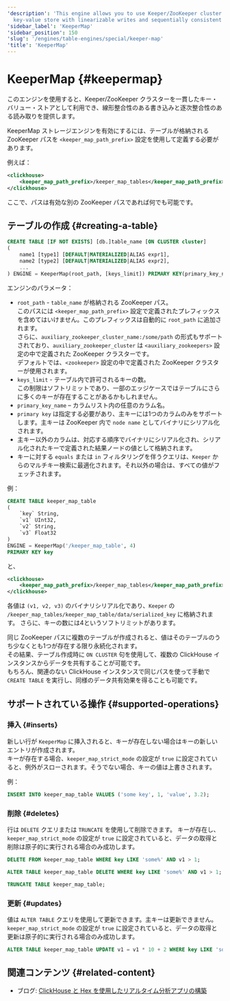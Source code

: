 ```yaml
---
'description': 'This engine allows you to use Keeper/ZooKeeper cluster as consistent
  key-value store with linearizable writes and sequentially consistent reads.'
'sidebar_label': 'KeeperMap'
'sidebar_position': 150
'slug': '/engines/table-engines/special/keeper-map'
'title': 'KeeperMap'
---
```





# KeeperMap {#keepermap}

このエンジンを使用すると、Keeper/ZooKeeper クラスターを一貫したキー・バリュー・ストアとして利用でき、線形整合性のある書き込みと逐次整合性のある読み取りを提供します。

KeeperMap ストレージエンジンを有効にするには、テーブルが格納される ZooKeeper パスを `<keeper_map_path_prefix>` 設定を使用して定義する必要があります。

例えば：

```xml
<clickhouse>
    <keeper_map_path_prefix>/keeper_map_tables</keeper_map_path_prefix>
</clickhouse>
```

ここで、パスは有効な別の ZooKeeper パスであれば何でも可能です。

## テーブルの作成 {#creating-a-table}

```sql
CREATE TABLE [IF NOT EXISTS] [db.]table_name [ON CLUSTER cluster]
(
    name1 [type1] [DEFAULT|MATERIALIZED|ALIAS expr1],
    name2 [type2] [DEFAULT|MATERIALIZED|ALIAS expr2],
    ...
) ENGINE = KeeperMap(root_path, [keys_limit]) PRIMARY KEY(primary_key_name)
```

エンジンのパラメータ：

- `root_path` - `table_name` が格納される ZooKeeper パス。  
このパスには `<keeper_map_path_prefix>` 設定で定義されたプレフィックスを含めてはいけません。このプレフィックスは自動的に `root_path` に追加されます。  
さらに、`auxiliary_zookeeper_cluster_name:/some/path` の形式もサポートされており、`auxiliary_zookeeper_cluster` は `<auxiliary_zookeepers>` 設定の中で定義された ZooKeeper クラスターです。  
デフォルトでは、`<zookeeper>` 設定の中で定義された ZooKeeper クラスターが使用されます。
- `keys_limit` - テーブル内で許可されるキーの数。  
この制限はソフトリミットであり、一部のエッジケースではテーブルにさらに多くのキーが存在することがあるかもしれません。
- `primary_key_name` – カラムリスト内の任意のカラム名。
- `primary key` は指定する必要があり、主キーには1つのカラムのみをサポートします。主キーは ZooKeeper 内で `node name` としてバイナリにシリアル化されます。 
- 主キー以外のカラムは、対応する順序でバイナリにシリアル化され、シリアル化されたキーで定義された結果ノードの値として格納されます。
- キーに対する `equals` または `in` フィルタリングを伴うクエリは、`Keeper` からのマルチキー検索に最適化されます。それ以外の場合は、すべての値がフェッチされます。

例：

```sql
CREATE TABLE keeper_map_table
(
    `key` String,
    `v1` UInt32,
    `v2` String,
    `v3` Float32
)
ENGINE = KeeperMap('/keeper_map_table', 4)
PRIMARY KEY key
```

と、

```xml
<clickhouse>
    <keeper_map_path_prefix>/keeper_map_tables</keeper_map_path_prefix>
</clickhouse>
```


各値は `(v1, v2, v3)` のバイナリシリアル化であり、`Keeper` の `/keeper_map_tables/keeper_map_table/data/serialized_key` に格納されます。
さらに、キーの数には4というソフトリミットがあります。

同じ ZooKeeper パスに複数のテーブルが作成されると、値はそのテーブルのうち少なくとも1つが存在する限り永続化されます。  
その結果、テーブル作成時に `ON CLUSTER` 句を使用して、複数の ClickHouse インスタンスからデータを共有することが可能です。  
もちろん、関連のない ClickHouse インスタンスで同じパスを使って手動で `CREATE TABLE` を実行し、同様のデータ共有効果を得ることも可能です。

## サポートされている操作 {#supported-operations}

### 挿入 {#inserts}

新しい行が `KeeperMap` に挿入されると、キーが存在しない場合はキーの新しいエントリが作成されます。  
キーが存在する場合、`keeper_map_strict_mode` の設定が `true` に設定されていると、例外がスローされます。そうでない場合、キーの値は上書きされます。

例：

```sql
INSERT INTO keeper_map_table VALUES ('some key', 1, 'value', 3.2);
```

### 削除 {#deletes}

行は `DELETE` クエリまたは `TRUNCATE` を使用して削除できます。 
キーが存在し、`keeper_map_strict_mode` の設定が `true` に設定されていると、データの取得と削除は原子的に実行される場合のみ成功します。

```sql
DELETE FROM keeper_map_table WHERE key LIKE 'some%' AND v1 > 1;
```

```sql
ALTER TABLE keeper_map_table DELETE WHERE key LIKE 'some%' AND v1 > 1;
```

```sql
TRUNCATE TABLE keeper_map_table;
```

### 更新 {#updates}

値は `ALTER TABLE` クエリを使用して更新できます。主キーは更新できません。  
`keeper_map_strict_mode` の設定が `true` に設定されていると、データの取得と更新は原子的に実行される場合のみ成功します。

```sql
ALTER TABLE keeper_map_table UPDATE v1 = v1 * 10 + 2 WHERE key LIKE 'some%' AND v3 > 3.1;
```

## 関連コンテンツ {#related-content}

- ブログ: [ClickHouse と Hex を使用したリアルタイム分析アプリの構築](https://clickhouse.com/blog/building-real-time-applications-with-clickhouse-and-hex-notebook-keeper-engine)
